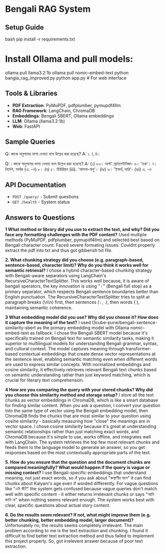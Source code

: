 # Bengali RAG System

## Setup Guide
bash
pip install -r requirements.txt
# Install Ollama and pull models:
ollama pull llama3.2:1b
ollama pull nomic-embed-text
python bangla_rag_improved.py
python app.py  # For web interface


## Tools & Libraries
- **PDF Extraction**: PyMuPDF, pdfplumber, pymupdf4llm
- **RAG Framework**: LangChain, ChromaDB
- **Embeddings**: Bengali SBERT, Ollama embeddings
- **LLM**: Ollama (llama3.2:1b)
- **Web**: FastAPI

## Sample Queries
Q: কাকে অনুপমের ভাগ্য দেবতা বলে উল্লেখ করা হয়েছে?
A: ১. i, ii।

Q: : কাকে অনুপমের ভাগ্য দেবতা বলে উল্লেখ করা হয়েছে?
A: (১) ৮৩। অপর্ির্চতাগইনিজা- ৬। 'তক'। ৭। নির্দেশ, সার্থক (এ. -ও) ৮। (ধ) ৫। হিউরিয়ন (iii). 'আপনা-অনু'। (iv) ৬। 'ইসার্থ, দারি'- (vi) এ. -ও


## API Documentation
- `POST /query/` - Submit questions
- `GET /health` - System status

## Answers to Questions

**1 What method or library did you use to extract the text, and why? Did you face any formatting challenges with the PDF content?**
Used multiple methods (PyMuPDF, pdfplumber, pymupdf4llm) and selected best based on Bengali character count. Faced severe formating issues. Couldnt properly extract the pdf into txt and thus got gibberish txt file.

**2. What chunking strategy did you choose (e.g. paragraph-based, sentence-based, character limit)? Why do you think it works well for semantic retrieval?**
I chose a hybrid character-based chunking strategy with Bengali-aware separators using LangChain's RecursiveCharacterTextSplitter. This works well because, it is aware of bengali sperators, the key innovation is using "।" (Bengali full stop) as a primary separator, which respects Bengali sentence boundaries better than English punctuation. The RecursiveCharacterTextSplitter tries to split at paragraph breaks (\n\n) first, then sentences (।, .), then words ( ), maintaining semantic coherence.


**3 What embedding model did you use? Why did you choose it? How does it capture the meaning of the text?**
I used l3cube-pune/bengali-sentence-similarity-sbert as the primary embedding model with Ollama nomic-embed-text as fallback. I chose the Bengali SBERT model because it's specifically trained on Bengali text for semantic similarity tasks, making it superior to multilingual models for understanding Bengali grammar, syntax, and cultural context. The model captures meaning through transformer-based contextual embeddings that create dense vector representations at the sentence level, enabling semantic matching even when different words are used to express similar concepts. With normalized embeddings and cosine similarity, it effectively retrieves relevant Bengali text chunks based on semantic understanding rather than just keyword matching, which is crucial for literary text comprehension.

**4 How are you comparing the query with your stored chunks? Why did you choose this similarity method and storage setup?**
I store all the text chunks as vector embeddings in ChromaDB, which is like a smart database for finding similar content. When you ask a question, I convert your question into the same type of vector using the Bengali embedding model, then ChromaDB finds the chunks that are most similar to your question using cosine similarity - basically measuring how "close" the meanings are in vector space. I chose cosine similarity because it's great at understanding semantic relationships rather than just matching exact words, and ChromaDB because it's simple to use, works offline, and integrates well with LangChain. The system retrieves the top few most relevant chunks and feeds them to the language model to generate an answer, so you get responses based on the most contextually appropriate parts of the text.

**5. How do you ensure that the question and the document chunks are compared meaningfully? What would happen if the query is vague or missing context?**
I use Bengali-specific embeddings that understand meaning, not just exact words, so if you ask about "কল্যাণীর বয়স" it can find chunks about Kalyani's age even if worded differently. For vague questions like "এটা কী?" the system gets confused because vague queries don't match well with specific content - it either returns irrelevant chunks or says "আমি জানি না" when nothing seems relevant enough. The system works best with clear, specific questions about actual story content.

**6. Do the results seem relevant? If not, what might improve them (e.g. better chunking, better embedding model, larger document)?**
Unfortunately no, the results seems completely irrelevant. The main problem according to me is the text extraction and chunking. I found it difficult to find better text extraction method and thus failed to implement this project properly. So, got irrelevent answer because of poor text extraction. 
